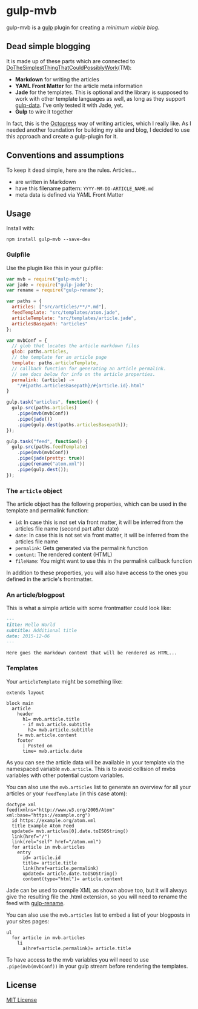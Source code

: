 # gulp-mvb

gulp-mvb is a [gulp](https://github.com/wearefractal/gulp) plugin for creating a *minimum viable blog*.

## Dead simple blogging

It is made up of these parts which are connected to [DoTheSimplestThingThatCouldPossiblyWork](http://c2.com/xp/DoTheSimplestThingThatCouldPossiblyWork.html)(TM):

* **Markdown** for writing the articles
* **YAML Front Matter** for the article meta information
* **Jade** for the templates. This is optional and the library is supposed to work with other template languages as well, as long as they support [gulp-data](https://www.npmjs.com/package/gulp-data). I've only tested it with Jade, yet.
* **Gulp** to wire it together

In fact, this is the [Octopress](http://octopress.org/) way of writing articles, which I really like. As I needed another foundation for building my site and blog, I decided to use this approach and create a gulp-plugin for it.

## Conventions and assumptions

To keep it dead simple, here are the rules. Articles...

* are written in Markdown
* have this filename pattern: `YYYY-MM-DD-ARTICLE_NAME.md`
* meta data is defined via YAML Front Matter

## Usage

Install with:

    npm install gulp-mvb --save-dev

### Gulpfile

Use the plugin like this in your gulpfile:

```javascript
var mvb = require("gulp-mvb");
var jade = require("gulp-jade");
var rename = require("gulp-rename");

var paths = {
  articles: ["src/articles/**/*.md"],
  feedTemplate: "src/templates/atom.jade",
  articleTemplate: "src/templates/article.jade",
  articlesBasepath: "articles"
};

var mvbConf = {
  // glob that locates the article markdown files
  glob: paths.articles,
  // the template for an article page
  template: paths.articleTemplate,
  // callback function for generating an article permalink.
  // see docs below for info on the article properties.
  permalink: (article) ->
    "/#{paths.articlesBasepath}/#{article.id}.html"
}

gulp.task("articles", function() {
  gulp.src(paths.articles)
    .pipe(mvb(mvbConf))
    .pipe(jade())
    .pipe(gulp.dest(paths.articlesBasepath));
});

gulp.task("feed", function() {
  gulp.src(paths.feedTemplate)
    .pipe(mvb(mvbConf))
    .pipe(jade(pretty: true))
    .pipe(rename("atom.xml"))
    .pipe(gulp.dest());
});
```

### The `article` object

The article object has the following properties, which can be used in the template and permalink function:

* `id`: In case this is not set via front matter, it will be inferred from the articles file name (second part after date)
* `date`: In case this is not set via front matter, it will be inferred from the articles file name
* `permalink`: Gets generated via the permalink function
* `content`: The rendered content (HTML)
* `fileName`: You might want to use this in the permalink callback function

In addition to these properties, you will also have access to the ones you defined in the article's frontmatter.

### An article/blogpost

This is what a simple article with some frontmatter could look like:

```markdown
---
title: Hello World
subtitle: Additional title
date: 2015-12-06
---

Here goes the markdown content that will be rendered as HTML...
```

### Templates

Your `articleTemplate` might be something like:

```jade
extends layout

block main
  article
    header
      h1= mvb.article.title
      - if mvb.article.subtitle
        h2= mvb.article.subtitle
    != mvb.article.content
    footer
      | Posted on
      time= mvb.article.date
```

As you can see the article data will be available in your template via the namespaced variable `mvb.article`. This is to avoid collision of mvbs variables with other potential custom variables.

You can also use the `mvb.articles` list to generate an overview for all your articles or your `feedTemplate` (in this case atom):

```jade
doctype xml
feed(xmlns="http://www.w3.org/2005/Atom" xml:base="https://example.org")
  id https://example.org/atom.xml
  title Example Atom Feed
  updated= mvb.articles[0].date.toISOString()
  link(href="/")
  link(rel="self" href="/atom.xml")
  for article in mvb.articles
    entry
      id= article.id
      title= article.title
      link(href=article.permalink)
      updated= article.date.toISOString()
      content(type="html")= article.content
```

Jade can be used to compile XML as shown above too, but it will always give the resulting file the .html extension, so you will need to rename the feed with [gulp-rename](https://www.npmjs.com/package/gulp-rename).

You can also use the `mvb.articles` list to embed a list of your blogposts in your sites pages:

```jade
ul
  for article in mvb.articles
    li
      a(href=article.permalink)= article.title
```

To have access to the mvb variables you will need to use `.pipe(mvb(mvbConf))` in your gulp stream before rendering the templates.

## License

[MIT License](http://en.wikipedia.org/wiki/MIT_License)

